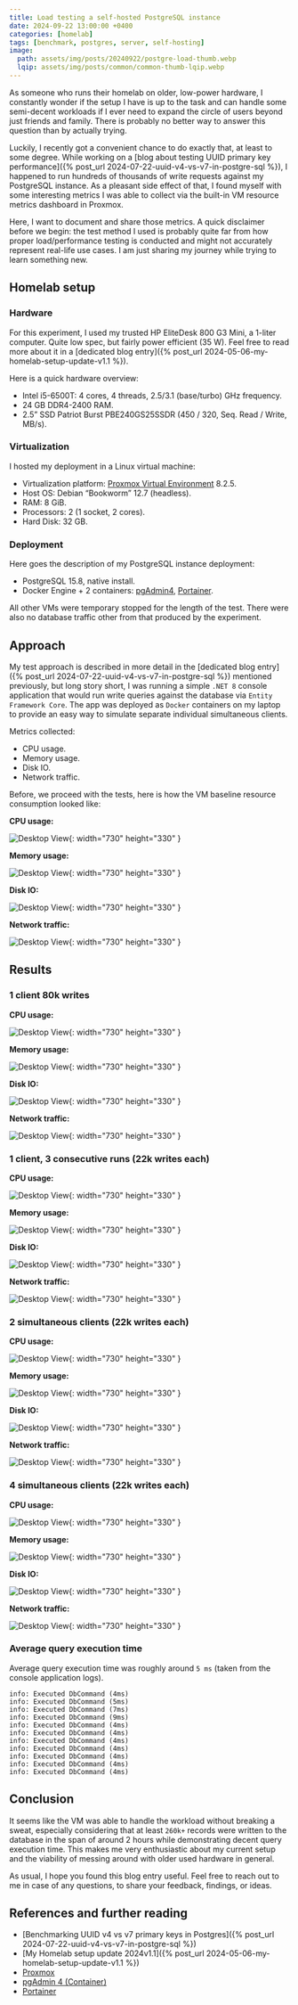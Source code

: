 ```yaml
---
title: Load testing a self-hosted PostgreSQL instance
date: 2024-09-22 13:00:00 +0400
categories: [homelab]
tags: [benchmark, postgres, server, self-hosting]
image:
  path: assets/img/posts/20240922/postgre-load-thumb.webp
  lqip: assets/img/posts/common/common-thumb-lqip.webp
---
```


As someone who runs their homelab on older, low-power hardware, I constantly wonder if the setup I have is up to the task and can handle some semi-decent workloads if I ever need to expand the circle of users beyond just friends and family. There is probably no better way to answer this question than by actually trying.

Luckily, I recently got a convenient chance to do exactly that, at least to some degree. While working on a [blog about testing UUID primary key performance]({% post_url 2024-07-22-uuid-v4-vs-v7-in-postgre-sql %}), I happened to run hundreds of thousands of write requests against my PostgreSQL instance. As a pleasant side effect of that, I found myself with some interesting metrics I was able to collect via the built-in VM resource metrics dashboard in Proxmox.

Here, I want to document and share those metrics. A quick disclaimer before we begin: the test method I used is probably quite far from how proper load/performance testing is conducted and might not accurately represent real-life use cases. I am just sharing my journey while trying to learn something new.

## Homelab setup

### Hardware

For this experiment, I used my trusted HP EliteDesk 800 G3 Mini, a 1-liter computer. Quite low spec, but fairly power efficient (35 W). Feel free to read more about it in a [dedicated blog entry]({% post_url 2024-05-06-my-homelab-setup-update-v1.1 %}).

Here is a quick hardware overview:

- Intel i5-6500T: 4 cores, 4 threads, 2.5/3.1 (base/turbo) GHz frequency.
- 24 GB DDR4-2400 RAM.
- 2.5” SSD Patriot Burst PBE240GS25SSDR (450 / 320, Seq. Read / Write, MB/s).

### Virtualization

I hosted my deployment in a Linux virtual machine:

- Virtualization platform: [Proxmox Virtual Environment](https://www.proxmox.com/en/) 8.2.5.
- Host OS: Debian “Bookworm” 12.7 (headless).
- RAM: 8 GiB.
- Processors: 2 (1 socket, 2 cores).
- Hard Disk: 32 GB.

### Deployment

Here goes the description of my PostgreSQL instance deployment:

- PostgreSQL 15.8, native install.
- Docker Engine + 2 containers: [pgAdmin4](https://www.pgadmin.org/download/pgadmin-4-container/), [Portainer](https://www.portainer.io/).

All other VMs were temporary stopped for the length of the test. There were also no database traffic other from that produced by the experiment.

## Approach

My test approach is described in more detail in the [dedicated blog entry]({% post_url 2024-07-22-uuid-v4-vs-v7-in-postgre-sql %}) mentioned previously, but long story short, I was running a simple `.NET 8` console application that would run write queries against the database via `Entity Framework Core`. The app was deployed as `Docker` containers on my laptop to provide an easy way to simulate separate individual simultaneous clients.

Metrics collected:

- CPU usage.
- Memory usage.
- Disk IO.
- Network traffic.

Before, we proceed with the tests, here is how the VM baseline resource consumption looked like:

**CPU usage:**

![Desktop View](assets/img/posts/20240922/baseline/cpu.png){: width="730" height="330" }

**Memory usage:**

![Desktop View](assets/img/posts/20240922/baseline/ram.png){: width="730" height="330" }

**Disk IO:**

![Desktop View](assets/img/posts/20240922/baseline/disk.png){: width="730" height="330" }

**Network traffic:**

![Desktop View](assets/img/posts/20240922/baseline/network.png){: width="730" height="330" }

## Results

### 1 client 80k writes

**CPU usage:**

![Desktop View](assets/img/posts/20240922/1_client/cpu.png){: width="730" height="330" }

**Memory usage:**

![Desktop View](assets/img/posts/20240922/1_client/ram.png){: width="730" height="330" }

**Disk IO:**

![Desktop View](assets/img/posts/20240922/1_client/disk.png){: width="730" height="330" }

**Network traffic:**

![Desktop View](assets/img/posts/20240922/1_client/network.png){: width="730" height="330" }

### 1 client, 3 consecutive runs (22k writes each)

**CPU usage:**

![Desktop View](assets/img/posts/20240922/1_client_3_runs/cpu.png){: width="730" height="330" }

**Memory usage:**

![Desktop View](assets/img/posts/20240922/1_client_3_runs/ram.png){: width="730" height="330" }

**Disk IO:**

![Desktop View](assets/img/posts/20240922/1_client_3_runs/disk.png){: width="730" height="330" }

**Network traffic:**

![Desktop View](assets/img/posts/20240922/1_client_3_runs/network.png){: width="730" height="330" }

### 2 simultaneous clients (22k writes each)

**CPU usage:**

![Desktop View](assets/img/posts/20240922/2_clients/cpu.png){: width="730" height="330" }

**Memory usage:**

![Desktop View](assets/img/posts/20240922/2_clients/ram.png){: width="730" height="330" }

**Disk IO:**

![Desktop View](assets/img/posts/20240922/2_clients/disk.png){: width="730" height="330" }

**Network traffic:**

![Desktop View](assets/img/posts/20240922/2_clients/network.png){: width="730" height="330" }

### 4 simultaneous clients (22k writes each)

**CPU usage:**

![Desktop View](assets/img/posts/20240922/4_clients/cpu.png){: width="730" height="330" }

**Memory usage:**

![Desktop View](assets/img/posts/20240922/4_clients/ram.png){: width="730" height="330" }

**Disk IO:**

![Desktop View](assets/img/posts/20240922/4_clients/disk.png){: width="730" height="330" }

**Network traffic:**

![Desktop View](assets/img/posts/20240922/4_clients/network.png){: width="730" height="330" }

### Average query execution time

Average query execution time was roughly around `5 ms` (taken from the console application logs).

```shell
info: Executed DbCommand (4ms)
info: Executed DbCommand (5ms)
info: Executed DbCommand (7ms)
info: Executed DbCommand (9ms)
info: Executed DbCommand (4ms)
info: Executed DbCommand (4ms)
info: Executed DbCommand (4ms)
info: Executed DbCommand (4ms)
info: Executed DbCommand (4ms)
info: Executed DbCommand (4ms)
info: Executed DbCommand (4ms)
```

## Conclusion

It seems like the VM was able to handle the workload without breaking a sweat, especially considering that at least `260k+` records were written to the database in the span of around 2 hours while demonstrating decent query execution time. This makes me very enthusiastic about my current setup and the viability of messing around with older used hardware in general.

As usual, I hope you found this blog entry useful. Feel free to reach out to me in case of any questions, to share your feedback, findings, or ideas.

## References and further reading

- [Benchmarking UUID v4 vs v7 primary keys in Postgres]({% post_url 2024-07-22-uuid-v4-vs-v7-in-postgre-sql %})
- [My Homelab setup update 2024v1.1]({% post_url 2024-05-06-my-homelab-setup-update-v1.1 %})
- [Proxmox](https://www.proxmox.com/en/)
- [pgAdmin 4 (Container)](https://www.pgadmin.org/download/pgadmin-4-container/)
- [Portainer](https://www.portainer.io/)
